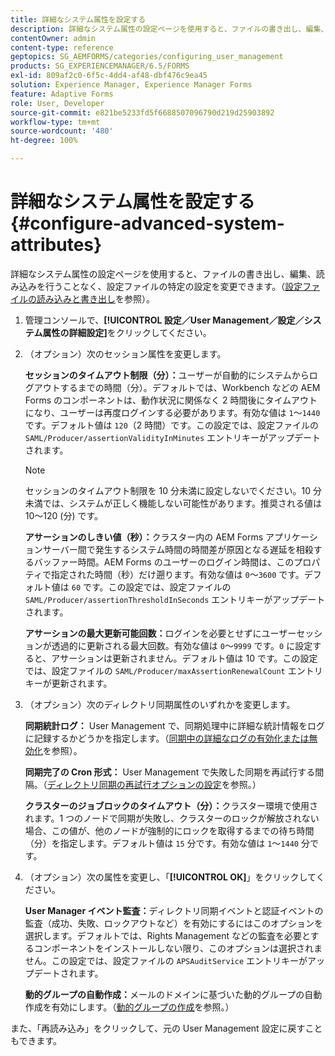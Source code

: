 ```yaml
---
title: 詳細なシステム属性を設定する
description: 詳細なシステム属性の設定ページを使用すると、ファイルの書き出し、編集、読み込みを行うことなく、設定ファイルの特定の設定を変更できます。
contentOwner: admin
content-type: reference
geptopics: SG_AEMFORMS/categories/configuring_user_management
products: SG_EXPERIENCEMANAGER/6.5/FORMS
exl-id: 809af2c0-6f5c-4dd4-af48-dbf476c9ea45
solution: Experience Manager, Experience Manager Forms
feature: Adaptive Forms
role: User, Developer
source-git-commit: e821be5233fd5f6688507096790d219d25903892
workflow-type: tm+mt
source-wordcount: '480'
ht-degree: 100%

---
```


# 詳細なシステム属性を設定する {#configure-advanced-system-attributes}

詳細なシステム属性の設定ページを使用すると、ファイルの書き出し、編集、読み込みを行うことなく、設定ファイルの特定の設定を変更できます。（[設定ファイルの読み込みと書き出し](/help/forms/using/admin-help/importing-exporting-configuration-file.md#importing-and-exporting-the-configuration-file)を参照）。

1. 管理コンソールで、**[!UICONTROL 設定／User Management／設定／システム属性の詳細設定]**&#x200B;をクリックしてください。
1. （オプション）次のセッション属性を変更します。

   **セッションのタイムアウト制限（分）：**&#x200B;ユーザーが自動的にシステムからログアウトするまでの時間（分）。デフォルトでは、Workbench などの AEM Forms のコンポーネントは、動作状況に関係なく 2 時間後にタイムアウトになり、ユーザーは再度ログインする必要があります。有効な値は `1`～`1440` です。デフォルト値は `120`（2 時間）です。この設定では、設定ファイルの `SAML/Producer/assertionValidityInMinutes` エントリキーがアップデートされます。

   >[!NOTE]
   >
   >セッションのタイムアウト制限を 10 分未満に設定しないでください。10 分未満では、システムが正しく機能しない可能性があります。推奨される値は 10～120 (分) です。

   **アサーションのしきい値（秒）：**&#x200B;クラスター内の AEM Forms アプリケーションサーバー間で発生するシステム時間の時間差が原因となる遅延を相殺するバッファー時間。AEM Forms のユーザーのログイン時間は、このプロパティで指定された時間（秒）だけ遡ります。有効な値は `0`～`3600` です。デフォルト値は `60` です。この設定では、設定ファイルの `SAML/Producer/assertionThresholdInSeconds` エントリキーがアップデートされます。

   **アサーションの最大更新可能回数：**&#x200B;ログインを必要とせずにユーザーセッションが透過的に更新される最大回数。有効な値は `0`～`9999` です。`0` に設定すると、アサーションは更新されません。デフォルト値は 10 です。この設定では、設定ファイルの `SAML/Producer/maxAssertionRenewalCount` エントリキーが更新されます。

1. （オプション）次のディレクトリ同期属性のいずれかを変更します。

   **同期統計ログ：** User Management で、同期処理中に詳細な統計情報をログに記録するかどうかを指定します。（[同期中の詳細なログの有効化または無効化](/help/forms/using/admin-help/synchronizing-directories.md#enable-or-disable-detailed-logging-during-synchronization)を参照）。

   **同期完了の Cron 形式：** User Management で失敗した同期を再試行する間隔。（[ディレクトリ同期の再試行オプションの設定](/help/forms/using/admin-help/synchronizing-directories.md#configure-the-directory-synchronization-retry-option)を参照。）

   **クラスターのジョブロックのタイムアウト（分）：**&#x200B;クラスター環境で使用されます。1 つのノードで同期が失敗し、クラスターのロックが解放されない場合、この値が、他のノードが強制的にロックを取得するまでの待ち時間（分）を指定します。デフォルト値は `15` 分です。有効な値は `1`～`1440` 分です。

1. （オプション）次の属性を変更し、「**[!UICONTROL OK]**」をクリックしてください。

   **User Manager イベント監査：**&#x200B;ディレクトリ同期イベントと認証イベントの監査（成功、失敗、ロックアウトなど）を有効にするにはこのオプションを選択します。デフォルトでは、Rights Management などの監査を必要とするコンポーネントをインストールしない限り、このオプションは選択されません。この設定では、設定ファイルの `APSAuditService` エントリキーがアップデートされます。

   **動的グループの自動作成：**&#x200B;メールのドメインに基づいた動的グループの自動作成を有効にします。（[動的グループの作成](/help/forms/using/admin-help/creating-configuring-groups.md#create-a-dynamic-group)を参照。）

また、「再読み込み」をクリックして、元の User Management 設定に戻すこともできます。
